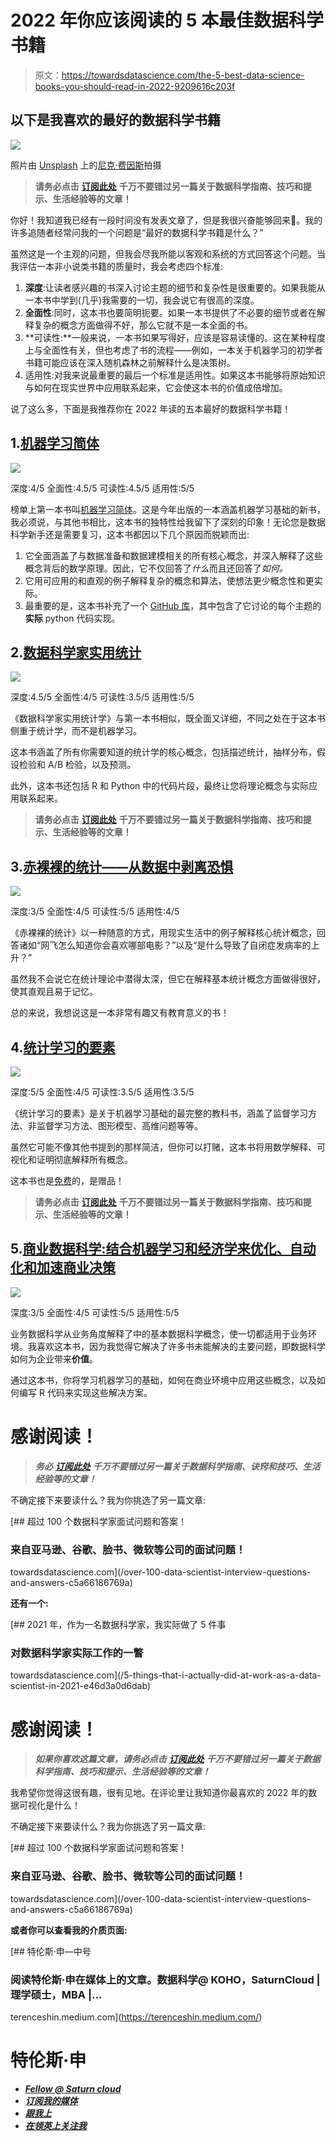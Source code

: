# 2022 年你应该阅读的 5 本最佳数据科学书籍

> 原文：<https://towardsdatascience.com/the-5-best-data-science-books-you-should-read-in-2022-9209616c203f>

## 以下是我喜欢的最好的数据科学书籍

![](img/3289e8411246fe5e4ede89ed189d47ab.png)

照片由 [Unsplash](https://unsplash.com/s/photos/books?utm_source=unsplash&utm_medium=referral&utm_content=creditCopyText) 上的[尼克·费因斯](https://unsplash.com/@jannerboy62?utm_source=unsplash&utm_medium=referral&utm_content=creditCopyText)拍摄

> **请务必点击** [**订阅此处**](https://terenceshin.medium.com/membership) **千万不要错过另一篇关于数据科学指南、技巧和提示、生活经验等的文章！**

你好！我知道我已经有一段时间没有发表文章了，但是我很兴奋能够回来🙂。我的许多追随者经常问我的一个问题是“最好的数据科学书籍是什么？”

虽然这是一个主观的问题，但我会尽我所能以客观和系统的方式回答这个问题。当我评估一本非小说类书籍的质量时，我会考虑四个标准:

1.  **深度**:让读者感兴趣的书深入讨论主题的细节和复杂性是很重要的。如果我能从一本书中学到(几乎)我需要的一切，我会说它有很高的深度。
2.  **全面性**:同时，这本书也要简明扼要。如果一本书提供了不必要的细节或者在解释复杂的概念方面做得不好，那么它就不是一本全面的书。
3.  **可读性:**一般来说，一本书如果写得好，应该是容易读懂的。这在某种程度上与全面性有关，但也考虑了书的流程——例如，一本关于机器学习的初学者书籍可能应该在深入随机森林之前解释什么是决策树。
4.  适用性:对我来说最重要的最后一个标准是适用性。如果这本书能够将原始知识与如何在现实世界中应用联系起来，它会使这本书的价值成倍增加。

说了这么多，下面是我推荐你在 2022 年读的五本最好的数据科学书籍！

## 1.[机器学习简体](https://themlsbook.com/)

![](img/45dee3ae609f58e41291fda7c02e1700.png)

深度:4/5
全面性:4.5/5
可读性:4.5/5
适用性:5/5

榜单上第一本书叫[机器学习简体](https://themlsbook.com/)。这是今年出版的一本涵盖机器学习基础的新书，我必须说，与其他书相比，这本书的独特性给我留下了深刻的印象！无论您是数据科学新手还是需要复习，这本书都因以下几个原因而脱颖而出:

1.  它全面涵盖了与数据准备和数据建模相关的所有核心概念，并深入解释了这些概念背后的数学原理。因此，它不仅回答了*什么*而且还回答了*如何。*
2.  它用可应用的和直观的例子解释复杂的概念和算法，使想法更少概念性和更实际。
3.  最重要的是，这本书补充了一个 [GitHub 库](https://github.com/5x12/themlsbook)，其中包含了它讨论的每个主题的**实际** python 代码实现。

## 2.[数据科学家实用统计](https://www.amazon.com/Practical-Statistics-Data-Scientists-Essential/dp/1491952962)

![](img/63ef4dae1af4948b6f5b59c0372de367.png)

深度:4.5/5
全面性:4/5
可读性:3.5/5
适用性:5/5

《数据科学家实用统计学》与第一本书相似，既全面又详细，不同之处在于这本书侧重于统计学，而不是机器学习。

这本书涵盖了所有你需要知道的统计学的核心概念，包括描述统计，抽样分布，假设检验和 A/B 检验，以及预测。

此外，这本书还包括 R 和 Python 中的代码片段，最终让您将理论概念与实际应用联系起来。

> **请务必点击** [**订阅此处**](https://terenceshin.medium.com/membership) **千万不要错过另一篇关于数据科学指南、技巧和提示、生活经验等的文章！**

## 3.[赤裸裸的统计——从数据中剥离恐惧](https://www.amazon.com/Naked-Statistics-Charles-Wheelan-audiobook/dp/B00CH7FWWU/ref=sr_1_1?keywords=naked+statistics&qid=1648144756&s=books&sprefix=naked+%2Cstripbooks-intl-ship%2C136&sr=1-1)

![](img/551b8ee63ade1c74bd57cd1c988a69a4.png)

深度:3/5
全面性:4/5
可读性:5/5
适用性:4/5

《赤裸裸的统计》以一种随意的方式，用现实生活中的例子解释核心统计概念，回答诸如“网飞怎么知道你会喜欢哪部电影？”以及“是什么导致了自闭症发病率的上升？”

虽然我不会说它在统计理论中潜得太深，但它在解释基本统计概念方面做得很好，使其直观且易于记忆。

总的来说，我想说这是一本非常有趣又有教育意义的书！

## 4.[统计学习的要素](https://www.amazon.com/Elements-Statistical-Learning-Prediction-Statistics/dp/0387848576/ref=sr_1_1?crid=W9O41TYJ309W&keywords=elements+of+statistical+learning&qid=1648144790&s=audible&sprefix=elements+of+statistical+learning%2Caudible%2C113&sr=1-1)

![](img/b8a3df0f5c14b5af6fc6170174b1ac87.png)

深度:5/5
全面性:4/5
可读性:3.5/5
适用性:3.5/5

《统计学习的要素》是关于机器学习基础的最完整的教科书，涵盖了监督学习方法、非监督学习方法、图形模型、高维问题等等。

虽然它可能不像其他书提到的那样简洁，但你可以打赌，这本书将用数学解释、可视化和证明彻底解释所有概念。

这本书也是[免费](https://hastie.su.domains/Papers/ESLII.pdf)的，是赠品！

> **请务必点击** [**订阅此处**](https://terenceshin.medium.com/membership) **千万不要错过另一篇关于数据科学指南、技巧和提示、生活经验等的文章！**

## 5.[商业数据科学:结合机器学习和经济学来优化、自动化和加速商业决策](https://www.amazon.com/Business-Data-Science-Combining-Accelerate/dp/1260452778/ref=sr_1_1?crid=1IAQMTZ8YON82&keywords=Business+Data+Science%3A+Combining+Machine+Learning+and+Economics+to+Optimize%2C+Automate%2C+and+Accelerate+Business+Decisions&qid=1648144815&sprefix=elements+of+statistical+learning%2Caps%2C439&sr=8-1)

![](img/f0bce972008e8633540679ad1acb8bea.png)

深度:3/5
全面性:4/5
可读性:5/5
适用性:5/5

业务数据科学从业务角度解释了中的基本数据科学概念，使一切都适用于业务环境。我喜欢这本书，因为我觉得它解决了许多书未能解决的主要问题，即数据科学如何为企业带来**价值**。

通过这本书，你将学习机器学习的基础，如何在商业环境中应用这些概念，以及如何编写 R 代码来实现这些解决方案。

# 感谢阅读！

> ***务必*** [***订阅此处***](https://terenceshin.medium.com/membership) ***千万不要错过另一篇关于数据科学指南、诀窍和技巧、生活经验等的文章！***

不确定接下来要读什么？我为你挑选了另一篇文章:

[](/over-100-data-scientist-interview-questions-and-answers-c5a66186769a) [## 超过 100 个数据科学家面试问题和答案！

### 来自亚马逊、谷歌、脸书、微软等公司的面试问题！

towardsdatascience.com](/over-100-data-scientist-interview-questions-and-answers-c5a66186769a) 

**还有一个:**

[](/5-things-that-i-actually-did-at-work-as-a-data-scientist-in-2021-e46d3a0d6dab) [## 2021 年，作为一名数据科学家，我实际做了 5 件事

### 对数据科学家实际工作的一瞥

towardsdatascience.com](/5-things-that-i-actually-did-at-work-as-a-data-scientist-in-2021-e46d3a0d6dab) 

# 感谢阅读！

> ***如果你喜欢这篇文章，请务必点击*** [***订阅此处***](https://terenceshin.medium.com/membership) ***千万不要错过另一篇关于数据科学指南、技巧和提示、生活经验等的文章！***

我希望你觉得这很有趣，很有见地。在评论里让我知道你最喜欢的 2022 年的数据可视化是什么！

不确定接下来要读什么？我为你挑选了另一篇文章:

[](/over-100-data-scientist-interview-questions-and-answers-c5a66186769a) [## 超过 100 个数据科学家面试问题和答案！

### 来自亚马逊、谷歌、脸书、微软等公司的面试问题！

towardsdatascience.com](/over-100-data-scientist-interview-questions-and-answers-c5a66186769a) 

**或者你可以查看我的介质页面:**

[](https://terenceshin.medium.com/) [## 特伦斯·申—中号

### 阅读特伦斯·申在媒体上的文章。数据科学@ KOHO，SaturnCloud |理学硕士，MBA |…

terenceshin.medium.com](https://terenceshin.medium.com/) 

# 特伦斯·申

*   [***Fellow @ Saturn cloud***](https://saturncloud.io/?utm_source=TerenceShinMedium+&utm_medium=Medium&utm_campaign=TerenceShinFellow&utm_term=5-best-data-science-books)
*   [***订阅我的媒体***](https://terenceshin.medium.com/membership)
*   [***跟我上***](https://medium.com/@terenceshin)
*   [***在领英上关注我***](https://www.linkedin.com/in/terenceshin/)